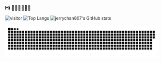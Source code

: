### Hi 👋🏾👋🏾👋🏾

<!--
**jerrychan807/jerrychan807** is a ✨ _special_ ✨ repository because its `README.md` (this file) appears on your GitHub profile.

Here are some ideas to get you started:

- 🔭 I’m currently working on ...
- 🌱 I’m currently learning ...
- 👯 I’m looking to collaborate on ...
- 🤔 I’m looking for help with ...
- 💬 Ask me about ...
- 📫 How to reach me: ...
- 😄 Pronouns: ...
- ⚡ Fun fact: ...
-->
![visitor](https://visitor-badge.glitch.me/badge?page_id=jerrychan807.visitor-badge)
![Top Langs](https://github-readme-stats.vercel.app/api/top-langs/?username=jerrychan807&theme=tokyonight&hide=html,javascript,css) ![jerrychan807's GitHub stats](https://github-readme-stats.vercel.app/api?username=jerrychan807&show_icons=true&theme=tokyonight)

![snake](https://raw.githubusercontent.com/jerrychan807/jerrychan807/main/contribution-snake/github-contribution-grid-snake.svg)
